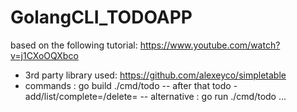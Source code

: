# GolangCLI_TODOAPP
based on the following tutorial: https://www.youtube.com/watch?v=j1CXoOQXbco
- 3rd party library used: https://github.com/alexeyco/simpletable
- commands : go build ./cmd/todo
    -- after that todo -add/list/complete=/delete=
    -- alternative : go run ./cmd/todo ...
